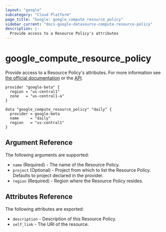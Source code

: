 ```yaml
---
layout: "google"
subcategory: "Cloud Platform"
page_title: "Google: google_compute_resource_policy"
sidebar_current: "docs-google-datasource-compute-resource-policy"
description: |-
  Provide access to a Resource Policy's attributes
---
```


# google\_compute\_resource\_policy

Provide access to a Resource Policy's attributes. For more information see [the official documentation](https://cloud.google.com/compute/docs/disks/scheduled-snapshots) or the [API](https://cloud.google.com/compute/docs/reference/rest/beta/resourcePolicies).

```hcl
provider "google-beta" {
  region = "us-central1"
  zone   = "us-central1-a"
}

data "google_compute_resource_policy" "daily" {
  provider = google-beta
  name     = "daily"
  region   = "us-central1"
}
```

## Argument Reference

The following arguments are supported:

* `name` (Required) - The name of the Resource Policy.
* `project` (Optional) - Project from which to list the Resource Policy. Defaults to project declared in the provider.
* `region` (Required) - Region where the Resource Policy resides.

## Attributes Reference

The following attributes are exported:

* `description` - Description of this Resource Policy.
* `self_link` - The URI of the resource.
